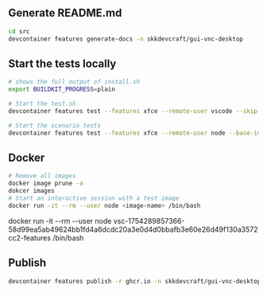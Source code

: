 ## Generate README.md

```bash
cd src
devcontainer features generate-docs -n skkdevcraft/gui-vnc-desktop
```

## Start the tests locally

```bash
# shows the full output of install.sh
export BUILDKIT_PROGRESS=plain

# Start the test.sh
devcontainer features test --features xfce --remote-user vscode --skip-scenarios --base-image mcr.microsoft.com/devcontainers/base:ubuntu .

# Start the scenario tests
devcontainer features test --features xfce --remote-user node --base-image mcr.microsoft.com/devcontainers/typescript-node:1-22-bookworm . --log-level trace
```

## Docker

```bash
# Remove all images
docker image prune -a
dokcer images
# Start an interactive session with a test image
docker run -it --rm --user node <image-name> /bin/bash
```

docker run -it --rm --user node vsc-1754289857366-58d99ea5ab49624bb1fd4a6dcdc20a3e0d4d0bbafb3e60e26d49f130a3572cc2-features /bin/bash


## Publish

```bash
devcontainer features publish -r ghcr.io -n skkdevcraft/gui-vnc-desktop ./src
```